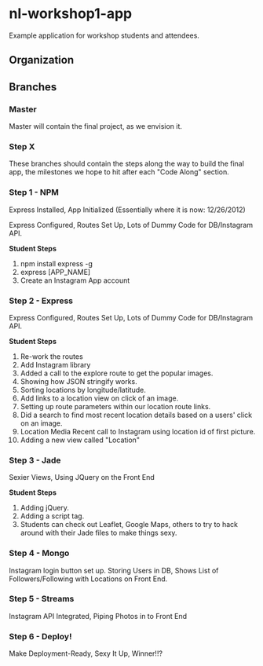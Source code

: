 # nl-workshop1-app

Example application for workshop students and attendees.

## Organization

## Branches

### Master

Master will contain the final project, as we envision it.

### Step X

These branches should contain the steps along the way to build the final app, the milestones we hope to hit after each "Code Along" section.

### Step 1 - NPM

Express Installed, App Initialized (Essentially where it is now: 12/26/2012)

Express Configured, Routes Set Up, Lots of Dummy Code for DB/Instagram API.

__Student Steps__

1. npm install express -g
2. express [APP_NAME]
3. Create an Instagram App account

### Step 2 - Express

Express Configured, Routes Set Up, Lots of Dummy Code for DB/Instagram API.

__Student Steps__

1. Re-work the routes
2. Add Instagram library
3. Added a call to the explore route to get the popular images.
4. Showing how JSON stringify works.
5. Sorting locations by longitude/latitude. 
6. Add links to a location view on click of an image.
7. Setting up route parameters within our location route links.
8. Did a search to find most recent location details based on a users' click on an image.
9. Location Media Recent call to Instagram using location id of first picture.
10. Adding a new view called "Location"	 




### Step 3 - Jade

Sexier Views, Using JQuery on the Front End

__Student Steps__

1. Adding jQuery.
2. Adding a script tag.
3. Students can check out Leaflet, Google Maps, others to try to hack around with their Jade files to make things sexy.

### Step 4 - Mongo

Instagram login button set up. Storing Users in DB, Shows List of Followers/Following with Locations on Front End.

### Step 5 - Streams

Instagram API Integrated, Piping Photos in to Front End

### Step 6 - Deploy!

Make Deployment-Ready, Sexy It Up, Winner!!?